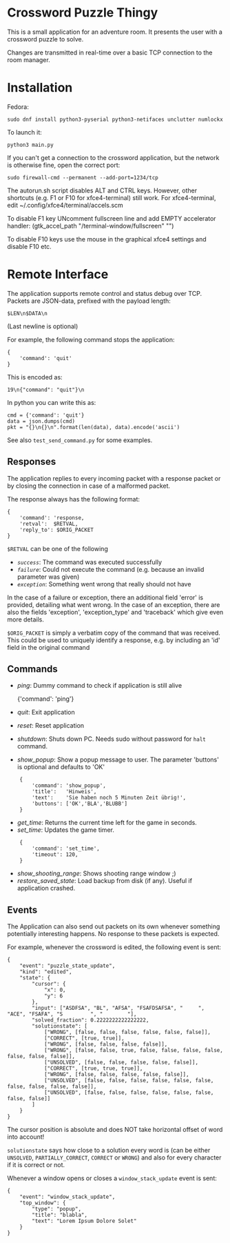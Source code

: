 Crossword Puzzle Thingy
=======================

This is a small application for an adventure room.
It presents the user with a crossword puzzle to solve.

Changes are transmitted in real-time over a basic TCP connection to the room manager.


Installation
============

Fedora:

    sudo dnf install python3-pyserial python3-netifaces unclutter numlockx

To launch it:

    python3 main.py

If you can't get a connection to the crossword application, but the network is otherwise fine, open the correct port:

    sudo firewall-cmd --permanent --add-port=1234/tcp

The autorun.sh script disables ALT and CTRL keys. However, other shortcuts
(e.g. F1 or F10 for xfce4-terminal) still work. For xfce4-terminal, edit
~/.config/xfce4/terminal/accels.scm

To disable F1 key UNcomment fullscreen line and add EMPTY accelerator handler:
    (gtk_accel_path "<Actions>/terminal-window/fullscreen" "")
    
To disable F10 keys use the mouse in the graphical xfce4 settings and disable F10 etc. 


Remote Interface
================

The application supports remote control and status debug over TCP.
Packets are JSON-data, prefixed with the payload length:

    $LEN\n$DATA\n

(Last newline is optional)

For example, the following command stops the application:

    {
        'command': 'quit'
    }

This is encoded as:

    19\n{"command": "quit"}\n

In python you can write this as:

    cmd = {'command': 'quit'}
    data = json.dumps(cmd)
    pkt = "{}\n{}\n".format(len(data), data).encode('ascii')

See also `test_send_command.py` for some examples.


Responses
---------

The application replies to every incoming packet with a response packet or by closing the connection in case of a malformed packet.

The response always has the following format:

    {
        'command': 'response,
        'retval':  $RETVAL,
        'reply_to': $ORIG_PACKET
    }

`$RETVAL` can be one of the following

- *`success`*: The command was executed successfully
- *`failure`*: Could not execute the command (e.g. because an invalid parameter was given)
- *`exception`*: Something went wrong that really should not have

In the case of a failure or exception, there an additional field 'error' is provided, detailing what went wrong.
In the case of an exception, there are also the fields 'exception', 'exception_type' and 'traceback' which give even more details.

`$ORIG_PACKET` is simply a verbatim copy of the command that was received. This
could be used to uniquely identify a response, e.g. by including an 'id' field
in the original command


Commands
--------

- *ping*: Dummy command to check if application is still alive


    {'command': 'ping'}

- *quit*: Exit application
- *reset*: Reset application
- *shutdown*: Shuts down PC. Needs sudo without password for `halt` command.
- *show_popup*: Show a popup message to user. The parameter 'buttons' is optional and defaults to 'OK'

```
    {
        'command': 'show_popup',
        'title':   'Hinweis',
        'text':    'Sie haben noch 5 Minuten Zeit übrig!',
        'buttons': ['OK','BLA','BLUBB']
    }
```

- *get_time*: Returns the current time left for the game in seconds.
- *set_time*: Updates the game timer.

```
    {
        'command': 'set_time',
        'timeout': 120,
    }
```

- *show_shooting_range*: Shows shooting range window ;)
- *restore_saved_state*: Load backup from disk (if any). Useful if application crashed.


Events
------

The Application can also send out packets on its own whenever something
potentially interesting happens. No response to these packets is expected.

For example, whenever the crossword is edited, the following event is sent:

    {
        "event": "puzzle_state_update",
        "kind": "edited",
        "state": {
            "cursor": {
                "x": 0,
                "y": 6
            },
            "input": ["ASDFSA", "BL", "AFSA", "FSAFDSAFSA", "     ", "ACE", "FSAFA", "S         ", "        "],
            "solved_fraction": 0.2222222222222222,
            "solutionstate": [
                ["WRONG", [false, false, false, false, false, false]],
                ["CORRECT", [true, true]],
                ["WRONG", [false, false, false, false]],
                ["WRONG", [false, false, true, false, false, false, false, false, false, false]],
                ["UNSOLVED", [false, false, false, false, false]],
                ["CORRECT", [true, true, true]],
                ["WRONG", [false, false, false, false, false]],
                ["UNSOLVED", [false, false, false, false, false, false, false, false, false, false]],
                ["UNSOLVED", [false, false, false, false, false, false, false, false]]
            ]
        }
    }

The cursor position is absolute and does NOT take horizontal offset of word into account!

`solutionstate` says how close to a solution every word is (can be either
`UNSOLVED`, `PARTIALLY_CORRECT`, `CORRECT` or `WRONG`) and also for every
character if it is correct or not.


Whenever a window opens or closes a `window_stack_update` event is sent:

    {
        "event": "window_stack_update",
        "top_window": {
            "type": "popup",
            "title": "blabla",
            "text": "Lorem Ipsum Dolore Solet"
        }
    }
